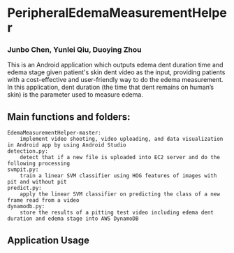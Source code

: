 # PeripheralEdemaMeasurementHelper
### Junbo Chen, Yunlei Qiu, Duoying Zhou
This is an Android application which outputs edema dent duration time and edema stage given patient's skin dent video as the input, providing patients with a cost-effective and user-friendly way to do the edema measurement. In this application, dent duration (the time that dent remains on human’s skin) is the parameter used to measure edema. 
## Main functions and folders:
```
EdemaMeasurementHelper-master:   
    implement video shooting, video uploading, and data visualization in Android app by using Android Studio  
detection.py:  
    detect that if a new file is uploaded into EC2 server and do the following processing  
svmpit.py:  
    train a linear SVM classifier using HOG features of images with pit and without pit  
predict.py:  
    apply the linear SVM classifier on predicting the class of a new frame read from a video  
dynamodb.py:  
    store the results of a pitting test video including edema dent duration and edema stage into AWS DynamoDB  
```
## Application Usage
